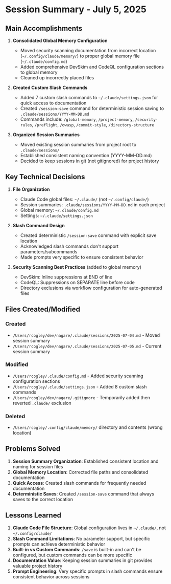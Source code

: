 # Session Summary - July 5, 2025

## Main Accomplishments

1. **Consolidated Global Memory Configuration**
   - Moved security scanning documentation from incorrect location (`~/.config/claude/memory/`) to
     proper global memory file (`~/.claude/config.md`)
   - Added comprehensive DevSkim and CodeQL configuration sections to global memory
   - Cleaned up incorrectly placed files

2. **Created Custom Slash Commands**
   - Added 7 custom slash commands to `~/.claude/settings.json` for quick access to documentation
   - Created `/session-save` command for deterministic session saving to
     `.claude/sessions/YYYY-MM-DD.md`
   - Commands include: `/global-memory`, `/project-memory`, `/security-rules`, `/preflight`,
     `/owasp`, `/commit-style`, `/directory-structure`

3. **Organized Session Summaries**
   - Moved existing session summaries from project root to `.claude/sessions/`
   - Established consistent naming convention (YYYY-MM-DD.md)
   - Decided to keep sessions in git (not gitignored) for project history

## Key Technical Decisions

1. **File Organization**
   - Claude Code global files: `~/.claude/` (not `~/.config/claude/`)
   - Session summaries: `.claude/sessions/YYYY-MM-DD.md` in each project
   - Global memory: `~/.claude/config.md`
   - Settings: `~/.claude/settings.json`

2. **Slash Command Design**
   - Created deterministic `/session-save` command with explicit save location
   - Acknowledged slash commands don't support parameters/subcommands
   - Made prompts very specific to ensure consistent behavior

3. **Security Scanning Best Practices** (added to global memory)
   - DevSkim: Inline suppressions at END of line
   - CodeQL: Suppressions on SEPARATE line before code
   - Directory exclusions via workflow configuration for auto-generated files

## Files Created/Modified

### Created

- `/Users/rcogley/dev/nagare/.claude/sessions/2025-07-04.md` - Moved session summary
- `/Users/rcogley/dev/nagare/.claude/sessions/2025-07-05.md` - Current session summary

### Modified

- `/Users/rcogley/.claude/config.md` - Added security scanning configuration sections
- `/Users/rcogley/.claude/settings.json` - Added 8 custom slash commands
- `/Users/rcogley/dev/nagare/.gitignore` - Temporarily added then reverted `.claude/` exclusion

### Deleted

- `/Users/rcogley/.config/claude/memory/` directory and contents (wrong location)

## Problems Solved

1. **Session Summary Organization**: Established consistent location and naming for session files
2. **Global Memory Location**: Corrected file paths and consolidated documentation
3. **Quick Access**: Created slash commands for frequently needed documentation
4. **Deterministic Saves**: Created `/session-save` command that always saves to the correct
   location

## Lessons Learned

1. **Claude Code File Structure**: Global configuration lives in `~/.claude/`, not
   `~/.config/claude/`
2. **Slash Command Limitations**: No parameter support, but specific prompts can achieve
   deterministic behavior
3. **Built-in vs Custom Commands**: `/save` is built-in and can't be configured, but custom commands
   can be more specific
4. **Documentation Value**: Keeping session summaries in git provides valuable project history
5. **Prompt Engineering**: Very specific prompts in slash commands ensure consistent behavior across
   sessions
